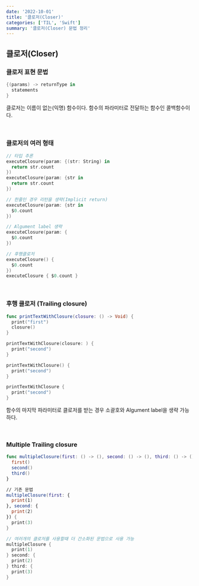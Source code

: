 ```yaml
---
date: '2022-10-01'
title: '클로저(Closer)'
categories: ['TIL', 'Swift']
summary: '클로저(Closer) 문법 정리'
---
```


## 클로저(Closer)

### 클로저 표현 문법

```swift
{(params) -> returnType in
  statements
}
```

클로저는 이름이 없는(익명) 함수이다. 함수의 파라미터로 전달하는 함수인 콜백함수이다.

<br/>

### 클로저의 여러 형태

```swift
// 타입 추론
executeClosure(param: {(str: String) in
  return str.count
})
executeClosure(param: {str in
  return str.count
})

// 한줄인 경우 리턴을 생략(Implicit return)
executeClosure(param: {str in
  $0.count
})

// Algument label 생략
executeClosure(param: {
  $0.count
})

// 후행클로저
executeClosure() {
  $0.count
})
executeClosure { $0.count }
```

<br/>

### 후행 클로저 (Trailing closure)

```swift
func printTextWithClosure(closure: () -> Void) {
  print("first")
  closure()
}

printTextWithClosure(closure: ) {
  print("second")
}

printTextWithClosure() {
  print("second")
}

printTextWithClosure {
  print("second")
}
```

함수의 마지막 파라미터로 클로저를 받는 경우 소괄호와 Algument label을 생략 가능하다.

<br/>

### Multiple Trailing closure

```swift
func multipleClosure(first: () -> (), second: () -> (), third: () -> ()) {
  first()
  second()
  third()
}

// 기존 문법
multipleClosure(first: {
  print(1)
}, second: {
  print(2)
}) {
  print(3)
}

// 여러개의 클로저를 사용할때 더 간소화된 문법으로 사용 가능
multipleClosure {
  print(1)
} second: {
  print(2)
} third: {
  print(3)
}
```
